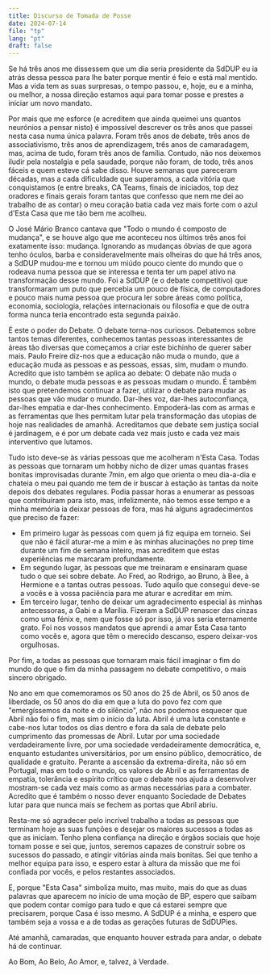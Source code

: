 ```yaml
---
title: Discurso de Tomada de Posse
date: 2024-07-14
file: "tp"
lang: "pt"
draft: false
---
```


Se há três anos me dissessem que um dia seria presidente da SdDUP eu ia atrás dessa pessoa para lhe bater porque mentir é feio e está mal mentido. Mas a vida tem as suas surpresas, o tempo passou, e, hoje, eu e a minha, ou melhor, a nossa direção estamos aqui para tomar posse e prestes a iniciar um novo mandato.

Por mais que me esforce (e acreditem que ainda queimei uns quantos neurónios a pensar nisto) é impossível descrever os três anos que passei nesta casa numa única palavra. Foram três anos de debate, três anos de associativismo, três anos de aprendizagem, três anos de camaradagem, mas, acima de tudo, foram três anos de família. Contudo, não nos deixemos iludir pela nostalgia e pela saudade, porque não foram, de todo, três anos fáceis e quem esteve cá sabe disso. Houve semanas que pareceram décadas, mas a cada dificuldade que superamos, a cada vitória que conquistamos (e entre breaks, CA Teams, finais de iniciados, top dez oradores e finais gerais foram tantas que confesso que nem me dei ao trabalho de as contar) o meu coração batia cada vez mais forte com o azul d'Esta Casa que me tão bem me acolheu.

O José Mário Branco cantava que "Todo o mundo é composto de mudança", e se houve algo que me aconteceu nos últimos três anos foi exatamente isso: mudança. Ignorando as mudanças óbvias de que agora tenho óculos, barba e consideravelmente mais olheiras do que há três anos, a SdDUP mudou-me e tornou um miúdo pouco ciente do mundo que o rodeava numa pessoa que se interessa e tenta ter um papel ativo na transformação desse mundo. Foi a SdDUP (e o debate competitivo) que transformaram um puto que percebia um pouco de física, de computadores e pouco mais numa pessoa que procura ler sobre áreas como política, economia, sociologia, relações internacionais ou filosofia e que de outra forma nunca teria encontrado esta segunda paixão.

É este o poder do Debate. O debate torna-nos curiosos. Debatemos sobre tantos temas diferentes, conhecemos tantas pessoas interessantes de áreas tão diversas que começamos a criar este bichinho de querer saber mais. Paulo Freire diz-nos que a educação não muda o mundo, que a educação muda as pessoas e as pessoas, essas, sim, mudam o mundo. Acredito que isto também se aplica ao debate: O debate não muda o mundo, o debate muda pessoas e as pessoas mudam o mundo. É também isto que pretendemos continuar a fazer, utilizar o debate para mudar as pessoas que vão mudar o mundo. Dar-lhes voz, dar-lhes autoconfiança, dar-lhes empatia e dar-lhes conhecimento. Empoderá-las com as armas e as ferramentas que lhes permitam lutar pela transformação das utopias de hoje nas realidades de amanhã. Acreditamos que debate sem justiça social é jardinagem, e é por um debate cada vez mais justo e cada vez mais interventivo que lutamos.

Tudo isto deve-se às várias pessoas que me acolheram n'Esta Casa. Todas as pessoas que tornaram um hobby nicho de dizer umas quantas frases bonitas improvisadas durante 7min, em algo que orienta o meu dia-a-dia e chateia o meu pai quando me tem de ir buscar à estação às tantas da noite depois dos debates regulares. Podia passar horas a enumerar as pessoas que contribuíram para isto, mas, infelizmente, não temos esse tempo e a minha memória ia deixar pessoas de fora, mas há alguns agradecimentos que preciso de fazer:

* Em primeiro lugar às pessoas com quem já fiz equipa em torneio. Sei que não é fácil aturar-me a mim e às minhas alucinações no prep time durante um fim de semana inteiro, mas acreditem que estas experiências me marcaram profundamente.
* Em segundo lugar, às pessoas que me treinaram e ensinaram quase tudo o que sei sobre debate. Ao Fred, ao Rodrigo, ao Bruno, à Bee, à Hermione e a tantas outras pessoas. Tudo aquilo que consegui deve-se a vocês e à vossa paciência para me aturar e acreditar em mim.
* Em terceiro lugar, tenho de deixar um agradecimento especial às minhas antecessoras, a Gabi e a Marília. Fizeram a SdDUP renascer das cinzas como uma fénix e, nem que fosse só por isso, já vos seria eternamente grato. Foi nos vossos mandatos que aprendi a amar Esta Casa tanto como vocês e, agora que têm o merecido descanso, espero deixar-vos orgulhosas.

Por fim, a todas as pessoas que tornaram mais fácil imaginar o fim do mundo do que o fim da minha passagem no debate competitivo, o mais sincero obrigado.

No ano em que comemoramos os 50 anos do 25 de Abril, os 50 anos de liberdade, os 50 anos do dia em que a luta do povo fez com que "emergíssemos da noite e do silêncio", não nos podemos esquecer que Abril não foi o fim, mas sim o início da luta. Abril é uma luta constante e cabe-nos lutar todos os dias dentro e fora da sala de debate pelo cumprimento das promessas de Abril. Lutar por uma sociedade verdadeiramente livre, por uma sociedade verdadeiramente democrática, e, enquanto estudantes universitários, por um ensino público, democrático, de qualidade e gratuito. Perante a ascensão da extrema-direita, não só em Portugal, mas em todo o mundo, os valores de Abril e as ferramentas de empatia, tolerância e espírito crítico que o debate nos ajuda a desenvolver mostram-se cada vez mais como as armas necessárias para a combater. Acredito que é também o nosso dever enquanto Sociedade de Debates lutar para que nunca mais se fechem as portas que Abril abriu.

Resta-me só agradecer pelo incrível trabalho a todas as pessoas que terminam hoje as suas funções e desejar os maiores sucessos a todas as que as iniciam. Tenho plena confiança na direção e órgãos sociais que hoje tomam posse e sei que, juntos, seremos capazes de construir sobre os sucessos do passado, e atingir vitórias ainda mais bonitas. Sei que tenho a melhor equipa para isso, e espero estar à altura da missão que me foi confiada por vocês, e pelos restantes associados.

E, porque "Esta Casa" simboliza muito, mas muito, mais do que as duas palavras que aparecem no início de uma moção de BP, espero que saibam que podem contar comigo para tudo e que cá estarei sempre que precisarem, porque Casa é isso mesmo. A SdDUP é a minha, e espero que também seja a vossa e a de todas as gerações futuras de SdDUPies.

Até amanhã, camaradas, que enquanto houver estrada para andar, o debate há de continuar.

Ao Bom, Ao Belo, Ao Amor, e, talvez, à Verdade.
